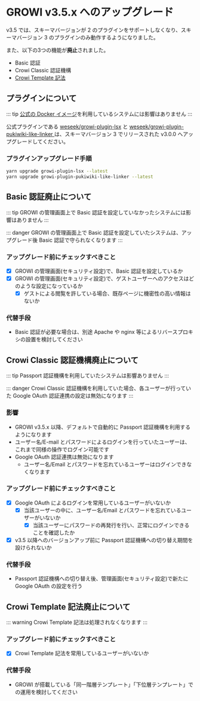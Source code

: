 # GROWI v3.5.x へのアップグレード

v3.5 では、スキーマバージョンが 2 のプラグインをサポートしなくなり、スキーマバージョン 3 のプラグインのみ動作するようになりました。

また、以下の3つの機能が**廃止**されました。

- Basic 認証
- Crowi Classic 認証機構
- [Crowi Template 記法](https://medium.com/crowi-book/crowi-v1-5-0-5a62e7c6be90)

## プラグインについて

::: tip
[公式の Docker イメージ](https://hub.docker.com/r/weseek/growi/)を利用しているシステムには影響はありません
:::

公式プラグインである [weseek/growi-plugin-lsx](https://github.com/weseek/growi-plugin-lsx) と [weseek/growi-plugin-pukiwiki-like-linker
](https://github.com/weseek/growi-plugin-pukiwiki-like-linker) は、スキーマバージョン 3 でリリースされた v3.0.0 へアップグレードしてください。

### プラグインアップグレード手順

```bash
yarn upgrade growi-plugin-lsx --latest
yarn upgrade growi-plugin-pukiwiki-like-linker --latest
```

## Basic 認証廃止について

::: tip
GROWI の管理画面上で Basic 認証を設定していなかったシステムには影響はありません
:::

::: danger
GROWI の管理画面上で Basic 認証を設定していたシステムは、アップグレード後 Basic 認証で守られなくなります
:::

### アップグレード前にチェックすべきこと

- [x] GROWI の管理画面(セキュリティ設定)で、Basic 認証を設定しているか
- [x] GROWI の管理画面(セキュリティ設定)で、ゲストユーザーへのアクセスはどのような設定になっているか
    - [x] ゲストによる閲覧を許している場合、既存ページに機密性の高い情報はないか

### 代替手段

- Basic 認証が必要な場合は、別途 Apache や nginx 等によるリバースプロキシの設置を検討してください


## Crowi Classic 認証機構廃止について

::: tip
Passport 認証機構を利用していたシステムは影響ありません
:::

::: danger
Crowi Classic 認証機構を利用していた場合、各ユーザーが行っていた Google OAuth 認証連携の設定は無効になります
:::

### 影響

- GROWI v3.5.x 以降、デフォルトで自動的に Passport 認証機構を利用するようになります
- ユーザー名/E-mail とパスワードによるログインを行っていたユーザーは、これまで同様の操作でログイン可能です
- Google OAuth 認証連携は無効になります
    - ユーザー名/Email とパスワードを忘れているユーザーはログインできなくなります

### アップグレード前にチェックすべきこと

- [x] Google OAuth によるログインを常用しているユーザーがいないか
    - [x] 当該ユーザーの中に、ユーザー名/Email とパスワードを忘れているユーザーがいないか
        - [x] 当該ユーザーにパスワードの再発行を行い、正常にログインできることを確認したか
- [x] v3.5 以降へのバージョンアップ前に Passport 認証機構への切り替え期間を設けられないか

### 代替手段

- Passport 認証機構への切り替え後、管理画面(セキュリティ設定)で新たに Google OAuth の設定を行う


## Crowi Template 記法廃止について

::: warning
Crowi Template 記法は処理されなくなります
:::

### アップグレード前にチェックすべきこと

- [x] Crowi Template 記法を常用しているユーザーがいないか

### 代替手段

- GROWI が搭載している「同一階層テンプレート」「下位層テンプレート」での運用を検討してください

